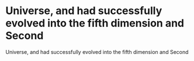 # Universe, and had successfully evolved into the fifth dimension and Second

Universe, and had successfully evolved into the fifth dimension and Second